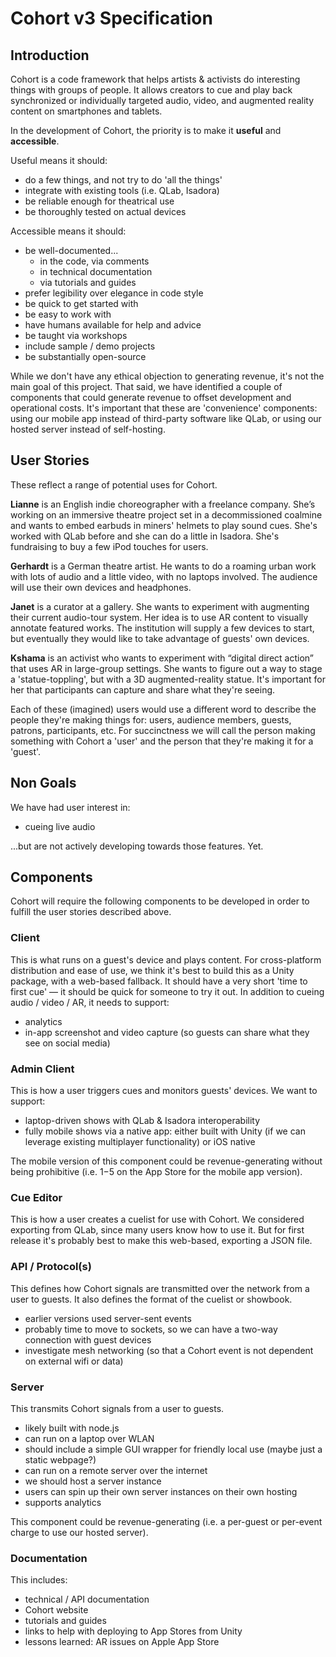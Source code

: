 Cohort v3 Specification
=======================

Introduction
-----------------------
Cohort is a code framework that helps artists & activists do interesting things with groups of people. It allows creators to cue and play back synchronized or individually targeted audio, video, and augmented reality content on smartphones and tablets.

In the development of Cohort, the priority is to make it **useful** and **accessible**.

Useful means it should:

- do a few things, and not try to do 'all the things'
- integrate with existing tools (i.e. QLab, Isadora)
- be reliable enough for theatrical use
- be thoroughly tested on actual devices

Accessible means it should:

- be well-documented...
	* in the code, via comments
	* in technical documentation
	* via tutorials and guides
- prefer legibility over elegance in code style
- be quick to get started with
- be easy to work with
- have humans available for help and advice
- be taught via workshops
- include sample / demo projects
- be substantially open-source

While we don't have any ethical objection to generating revenue, it's not the main goal of this project. That said, we have identified a couple of components that could generate revenue to offset development and operational costs. It's important that these are 'convenience' components: using our mobile app instead of third-party software like QLab, or using our hosted server instead of self-hosting. 

User Stories
----------------------------------------------------
These reflect a range of potential uses for Cohort.

**Lianne** is an English indie choreographer with a freelance company. She’s working on an immersive theatre project set in a decommissioned coalmine and wants to embed earbuds in miners' helmets to play sound cues. She's worked with QLab before and she can do a little in Isadora. She's fundraising to buy a few iPod touches for users.

**Gerhardt** is a German theatre artist. He wants to do a roaming urban work with lots of audio and a little video, with no laptops involved. The audience will use their own devices and headphones.

**Janet** is a curator at a gallery. She wants to experiment with augmenting their current audio-tour system. Her idea is to use AR content to visually annotate featured works. The institution will supply a few devices to start, but eventually they would like to take advantage of guests' own devices.

**Kshama** is an activist who wants to experiment with “digital direct action” that uses AR in large-group settings. She wants to figure out a way to stage a 'statue-toppling', but with a 3D augmented-reality statue. It's important for her that participants can capture and share what they're seeing.

Each of these (imagined) users would use a different word to describe the people they're making things for: users, audience members, guests, patrons, participants, etc. For succinctness we will call the person making something with Cohort a 'user' and the person that they're making it for a 'guest'.

Non Goals
------------------------
We have had user interest in:

- cueing live audio

...but are not actively developing towards those features. Yet.

Components
------------------------
Cohort will require the following components to be developed in order to fulfill the user stories described above.

### Client
This is what runs on a guest's device and plays content. For cross-platform distribution and ease of use, we think it's best to build this as a Unity package, with a web-based fallback. It should have a very short 'time to first cue' — it should be quick for someone to try it out. In addition to cueing audio / video / AR, it needs to support:

- analytics
- in-app screenshot and video capture (so guests can share what they see on social media)

### Admin Client
This is how a user triggers cues and monitors guests' devices. We want to support:

- laptop-driven shows with QLab & Isadora interoperability
- fully mobile shows via a native app: either built with Unity (if we can leverage existing multiplayer functionality) or iOS native

The mobile version of this component could be revenue-generating without being prohibitive (i.e. $1-$5 on the App Store for the mobile app version).

### Cue Editor
This is how a user creates a cuelist for use with Cohort. We considered exporting from QLab, since many users know how to use it. But for first release it's probably best to make this web-based, exporting a JSON file.

### API / Protocol(s)
This defines how Cohort signals are transmitted over the network from a user to guests. It also defines the format of the cuelist or showbook.

- earlier versions used server-sent events
- probably time to move to sockets, so we can have a two-way connection with guest devices
- investigate mesh networking (so that a Cohort event is not dependent on external wifi or data)

### Server
This transmits Cohort signals from a user to guests.

- likely built with node.js
- can run on a laptop over WLAN 
- should include a simple GUI wrapper for friendly local use (maybe just a static webpage?)
- can run on a remote server over the internet
- we should host a server instance
- users can spin up their own server instances on their own hosting
- supports analytics

This component could be revenue-generating (i.e. a per-guest or per-event charge to use our hosted server).

### Documentation
This includes:

- technical / API documentation
- Cohort website
- tutorials and guides
- links to help with deploying to App Stores from Unity
- lessons learned: AR issues on Apple App Store
